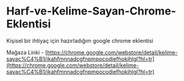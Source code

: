Harf-ve-Kelime-Sayan-Chrome-Eklentisi
=====================================

Kişisel bir ihtiyaç için hazırladığım google chrome eklentisi

Mağaza Linki - [https://chrome.google.com/webstore/detail/kelime-sayac%C4%B1/ikahfmnnadcgfnpmpocodiefhokihlgl?hl=tr](https://chrome.google.com/webstore/detail/kelime-sayac%C4%B1/ikahfmnnadcgfnpmpocodiefhokihlgl?hl=tr)
